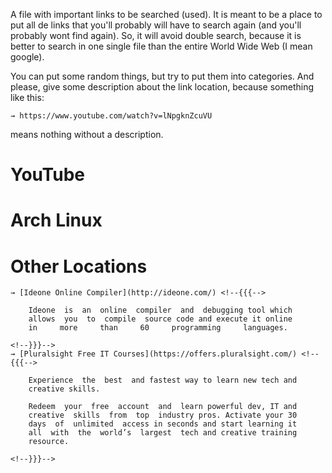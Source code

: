 
A file  with important links to be searched (used). It is meant to be a place to
put  all  de  links  that  you'll probably will have to search again (and you'll
probably wont find again). So, it will avoid double search, because it is better
to  search  in  one  single file than the entire World Wide Web (I mean google).

You can put some random things, but try to put them into categories. And please,
give  some  description  about  the  link location, because something like this:

    → https://www.youtube.com/watch?v=lNpgknZcuVU

means nothing without a description.


# YouTube
# Arch Linux
# Other Locations
         
    → [Ideone Online Compiler](http://ideone.com/) <!--{{{-->

        Ideone  is  an  online  compiler  and  debugging tool which
        allows  you  to  compile  source code and execute it online
        in     more     than     60     programming     languages. 

    <!--}}}-->
    → [Pluralsight Free IT Courses](https://offers.pluralsight.com/) <!--{{{-->

        Experience  the  best  and fastest way to learn new tech and
        creative skills.

        Redeem  your  free  account  and  learn powerful dev, IT and
        creative  skills  from  top  industry pros. Activate your 30
        days  of  unlimited  access in seconds and start learning it
        all  with  the  world’s  largest  tech and creative training
        resource.

    <!--}}}-->
